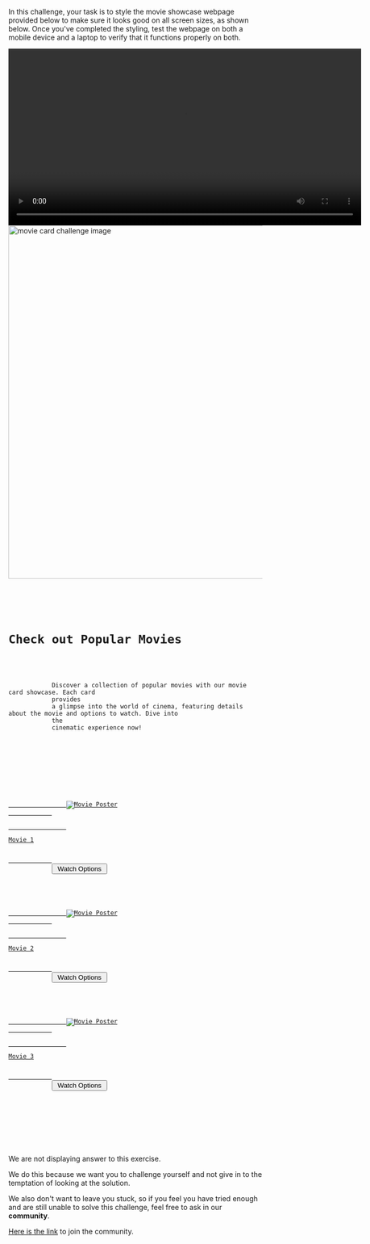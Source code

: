 In this challenge, your task is to style the movie showcase webpage provided below to make sure it looks good on all screen sizes, as shown below. Once you've completed the styling, test the webpage on both a mobile device and a laptop to verify that it functions properly on both.

<video width="700" controls>
  <source src="https://ik.imagekit.io/d9mvewbju/Course/BigbinaryAcademy/Movie%20(1)_oiPTTWisa.mp4" type="video/mp4">
</video>

<img width="700" src="https://ik.imagekit.io/d9mvewbju/Course/BigbinaryAcademy/MovieCardChallengeImage_jSZIsxan-.png" alt="movie card challenge image">


<codeblock language="css" type="lesson">
<code>
<panel language="html" >
<div class="container">
    <div class="introduction">
        <h1 class="main-heading">Check out Popular Movies</h1>
        <p class="description">
            Discover a collection of popular movies with our movie card showcase. Each card
            provides
            a glimpse into the world of cinema, featuring details about the movie and options to watch. Dive into
            the
            cinematic experience now!
        </p>
    </div>
    <div class="card-list">
        <div class="card">
            <a href="#">
                <img class="poster" src="https://ik.imagekit.io/d9mvewbju/Course/BigbinaryAcademy/movie-card-image_dvylM7uXod.avif" alt="Movie Poster">
            </a>
            <a href="#">
                <p class="movie-name">Movie 1</p>
            </a>
            <button class="watch-option" type="button"> Watch Options </button>
        </div>
        <div class="card">
            <a href="#">
                <img class="poster" src="https://ik.imagekit.io/d9mvewbju/Course/BigbinaryAcademy/movie-card-image_dvylM7uXod.avif" alt="Movie Poster">
            </a>
            <a href="#">
                <p class="movie-name">Movie 2</p>
            </a>
            <button class="watch-option" type="button"> Watch Options </button>
        </div>
        <div class="card">
            <a href="#">
                <img class="poster" src="https://ik.imagekit.io/d9mvewbju/Course/BigbinaryAcademy/movie-card-image_dvylM7uXod.avif" alt="Movie Poster">
            </a>
            <a href="#">
                <p class="movie-name">Movie 3</p>
            </a>
            <button class="watch-option" type="button"> Watch Options </button>
        </div>
    </div>
</div>
</panel>
<panel language="css">
</panel>
</code>
</codeblock>

We are not displaying answer to this exercise.

We do this because we want you to challenge yourself
and
not give in to the temptation of looking at the solution.

We also don't want to leave you stuck, so if you feel
you have tried enough and are still unable to solve
this challenge, feel free to ask in our **community**.

[Here is the link](https://join.slack.com/t/bigbinaryacademy/shared_invite/zt-2kj86untg-wCGh2GPBA2I3iWZk4ke~tg) to join the community.